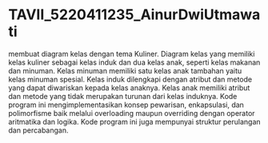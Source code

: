 # TAVII_5220411235_AinurDwiUtmawati
membuat diagram kelas dengan tema Kuliner. Diagram kelas yang memiliki kelas kuliner sebagai kelas induk dan dua kelas anak, seperti kelas makanan dan minuman. Kelas minuman memiliki satu kelas anak tambahan yaitu kelas minuman spesial. Kelas induk dilengkapi dengan atribut dan metode yang dapat diwariskan kepada kelas anaknya. Kelas anak memiliki atribut dan metode yang tidak merupakan turunan dari kelas induknya. Kode program ini mengimplementasikan konsep pewarisan, enkapsulasi, dan polimorfisme baik melalui overloading maupun overriding dengan operator aritmatika dan logika. Kode program ini juga mempunyai struktur perulangan dan percabangan.
